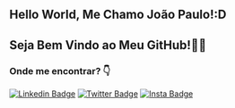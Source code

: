 
## Hello World, Me Chamo João Paulo!:D
## Seja Bem Vindo ao Meu GitHub!👨‍💻







### Onde me encontrar? 👇
[![Linkedin Badge](https://img.shields.io/badge/LinkedIn-0077B5?style=for-the-badge&logo=linkedin&logoColor=white&link=https://www.linkedin.com/in/jo%C3%A3o-paulo-nobre-rodrigues-10a06a240/)](https://www.linkedin.com/in/jo%C3%A3o-paulo-nobre-rodrigues-10a06a240/)
[![Twitter Badge](https://img.shields.io/badge/Twitter-1DA1F2?style=for-the-badge&logo=twitter&logoColor=white&link=https://twitter.com/JooPauloNobreR1)](https://twitter.com/JooPauloNobreR1)
[![Insta Badge](https://img.shields.io/badge/Instagram-E4405F?style=for-the-badge&logo=instagram&logoColor=white&link=https://www.instagram.com/jota_p.jpg/)](https://www.instagram.com/jota_p.jpg/)
